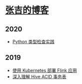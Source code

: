# [张吉的博客](https://blog.csdn.net/zjerryj)

## 2020

* [Python 类型检查实践](posts/2020-10-04-python-static-typing.md)

## 2019

* [使用 Kubernetes 部署 Flink 应用](posts/2019-08-25-deploy-flink-job-cluster-on-kubernetes.md)
* [深入理解 Hive ACID 事务表](posts/2019-06-11-understanding-hive-acid-transactional-table.md)
